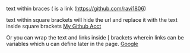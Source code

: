 text within braces ( is a link (https://github.com/ravi1806)

text within square brackets will hide the url and replace it with the text inside square brackets [My Github Acct](https://github.com/ravi1806)

Or you can wrap the text and links inside [ brackets wherein links can be variables which u can define later in the page.
[Google][1]




[1]: https://www.google.co.in